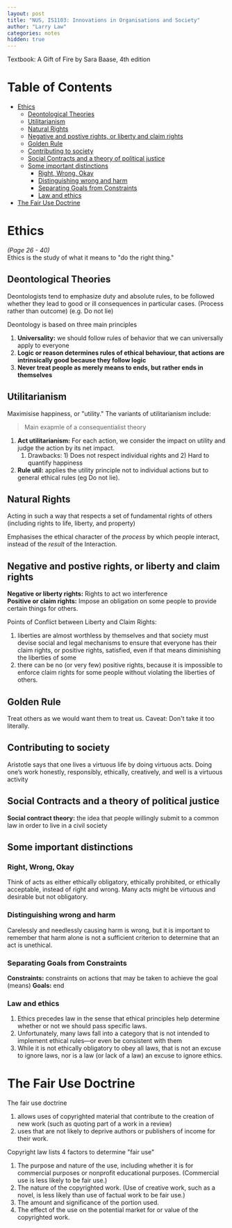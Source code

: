 ```yaml
---
layout: post
title: "NUS, IS1103: Innovations in Organisations and Society"
author: "Larry Law"
categories: notes
hidden: true
---
```

Textbook: A Gift of Fire by Sara Baase, 4th edition

<!-- omit in toc -->
# Table of Contents
- [Ethics](#ethics)
  - [Deontological Theories](#deontological-theories)
  - [Utilitarianism](#utilitarianism)
  - [Natural Rights](#natural-rights)
  - [Negative and postive rights, or liberty and claim rights](#negative-and-postive-rights-or-liberty-and-claim-rights)
  - [Golden Rule](#golden-rule)
  - [Contributing to society](#contributing-to-society)
  - [Social Contracts and a theory of political justice](#social-contracts-and-a-theory-of-political-justice)
  - [Some important distinctions](#some-important-distinctions)
    - [Right, Wrong, Okay](#right-wrong-okay)
    - [Distinguishing wrong and harm](#distinguishing-wrong-and-harm)
    - [Separating Goals from Constraints](#separating-goals-from-constraints)
    - [Law and ethics](#law-and-ethics)
- [The Fair Use Doctrine](#the-fair-use-doctrine)

# Ethics 
*(Page 26 - 40)* <br />
Ethics is the study of what it means to "do the right thing."

## Deontological Theories
Deontologists tend to emphasize duty and absolute rules, to be followed whether they lead to good or ill consequences in particular cases. (Process rather than outcome) (e.g. Do not lie) 

Deontology is based on three main principles
1.  **Universality:** we should follow rules of behavior that we can universally apply to everyone
2.  **Logic or reason determines rules of ethical behaviour, that actions are intrinsically good because they follow logic**
3.  **Never treat people as merely means to ends, but rather ends in themselves**

## Utilitarianism
Maximisise happiness, or "utility." The variants of utilitarianism include:

> Main exapmle of a consequentialist theory

1. **Act utilitarianism:** For each action, we consider the impact on utility and judge the action by its net impact.
   1. Drawbacks: 1) Does not respect individual rights and 2) Hard to quantify happiness
2. **Rule util:** applies the utility principle not to individual actions but to general ethical rules (eg Do not lie).

## Natural Rights
Acting in such a way that respects a set of fundamental rights of others (including rights to life, liberty, and property)

Emphasises the ethical character of the *process* by which people interact, instead of the *result* of the Interaction.

## Negative and postive rights, or liberty and claim rights
**Negative or liberty rights:** Rights to act wo interference <br />
**Positive or claim rights:** Impose an obligation on some people to provide certain things for others.

Points of Conflict between Liberty and Claim Rights:
1. liberties are almost worthless by themselves and that society must devise social and legal mechanisms to ensure that everyone has their claim rights, or positive rights, satisfied, even if that means diminishing the liberties of some
2. there can be no (or very few) positive rights, because it is impossible to enforce claim rights for some people without violating the liberties of others.

## Golden Rule
Treat others as we would want them to treat us. Caveat: Don't take it too literally.

## Contributing to society
Aristotle says that one lives a virtuous life by doing virtuous acts. Doing one’s work honestly, responsibly, ethically, creatively, and well is a virtuous activity

## Social Contracts and a theory of political justice
**Social contract theory:** the idea that people willingly submit to a common law in order to live in a civil society

## Some important distinctions
### Right, Wrong, Okay
Think of acts as either ethically obligatory, ethically prohibited, or ethically acceptable, instead of right and wrong. Many acts might be virtuous and desirable but not obligatory.

### Distinguishing wrong and harm
Carelessly and needlessly causing harm is wrong, but it is important to remember that harm alone is not a sufficient criterion to determine that an act is unethical.

### Separating Goals from Constraints
**Constraints:** constraints on actions that may be taken to achieve the goal (means)
**Goals:** end

### Law and ethics
1. Ethics precedes law in the sense that ethical principles help determine whether or not we should pass specific laws.
2. Unfortunately, many laws fall into a category that is not intended to implement ethical rules—or even be consistent with them
3. While it is not ethically obligatory to obey all laws, that is not an excuse to ignore laws, nor is a law (or lack of a law) an excuse to ignore ethics.

# The Fair Use Doctrine
The fair use doctrine 
1. allows uses of copyrighted material that contribute to the creation of new work (such as quoting part of a work in a review)
2. uses that are not likely to deprive authors or publishers of income for their work.

Copyright law lists 4 factors to determine "fair use"
1. The purpose and nature of the use, including whether it is for commercial purposes or nonprofit educational purposes. (Commercial use is less likely to be fair use.)
2. The nature of the copyrighted work. (Use of creative work, such as a novel, is less
likely than use of factual work to be fair use.)
3. The amount and significance of the portion used.
4. The effect of the use on the potential market for or value of the copyrighted work.
